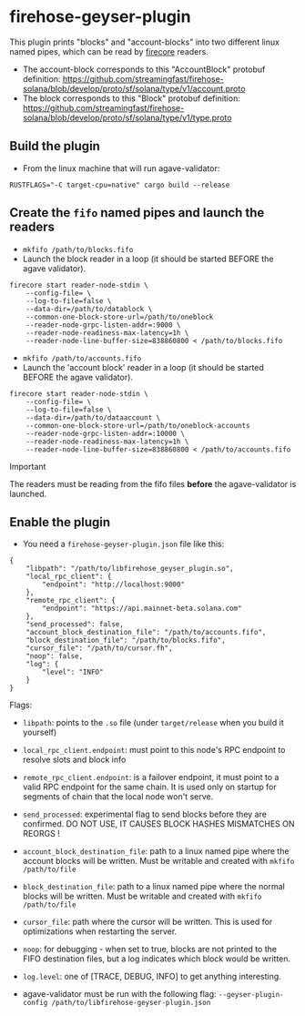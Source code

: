 # firehose-geyser-plugin

This plugin prints "blocks" and "account-blocks" into two different linux named pipes, which can be read by [firecore](https://github.com/streamingfast/firehose-core) readers.

* The account-block corresponds to this "AccountBlock" protobuf definition: https://github.com/streamingfast/firehose-solana/blob/develop/proto/sf/solana/type/v1/account.proto
* The block corresponds to this "Block" protobuf definition: https://github.com/streamingfast/firehose-solana/blob/develop/proto/sf/solana/type/v1/type.proto

## Build the plugin

* From the linux machine that will run agave-validator:

```
RUSTFLAGS="-C target-cpu=native" cargo build --release
```

## Create the `fifo` named pipes and launch the readers

* `mkfifo /path/to/blocks.fifo`
* Launch the block reader in a loop (it should be started BEFORE the agave validator).
```
firecore start reader-node-stdin \
    --config-file= \
    --log-to-file=false \
    --data-dir=/path/to/datablock \
    --common-one-block-store-url=/path/to/oneblock
    --reader-node-grpc-listen-addr=:9000 \
    --reader-node-readiness-max-latency=1h \
    --reader-node-line-buffer-size=838860800 < /path/to/blocks.fifo
```


* `mkfifo /path/to/accounts.fifo`
* Launch the 'account block' reader in a loop (it should be started BEFORE the agave validator).
```
firecore start reader-node-stdin \
    --config-file= \
    --log-to-file=false \
    --data-dir=/path/to/dataaccount \
    --common-one-block-store-url=/path/to/oneblock-accounts
    --reader-node-grpc-listen-addr=:10000 \
    --reader-node-readiness-max-latency=1h \
    --reader-node-line-buffer-size=838860800 < /path/to/accounts.fifo
```

> [!IMPORTANT]  
> The readers must be reading from the fifo files **before** the agave-validator is launched.


## Enable the plugin

* You need a `firehose-geyser-plugin.json` file like this:

```
{
    "libpath": "/path/to/libfirehose_geyser_plugin.so",
    "local_rpc_client": {
        "endpoint": "http://localhost:9000"
    },
    "remote_rpc_client": {
        "endpoint": "https://api.mainnet-beta.solana.com"
    },
    "send_processed": false,
    "account_block_destination_file": "/path/to/accounts.fifo",
    "block_destination_file": "/path/to/blocks.fifo",
    "cursor_file": "/path/to/cursor.fh",
    "noop": false,
    "log": {
        "level": "INFO"
    }
}
```

Flags:
  * `libpath`: points to the `.so` file (under `target/release` when you build it yourself)
  * `local_rpc_client.endpoint`: must point to this node's RPC endpoint to resolve slots and block info
  * `remote_rpc_client.endpoint`: is a failover endpoint, it must point to a valid RPC endpoint for the same chain. It is used only on startup for segments of chain that the local node won't serve.
  * `send_processed`: experimental flag to send blocks before they are confirmed. DO NOT USE, IT CAUSES BLOCK HASHES MISMATCHES ON REORGS !
  * `account_block_destination_file`: path to a linux named pipe where the account blocks will be written. Must be writable and created with `mkfifo /path/to/file`
  * `block_destination_file`: path to a linux named pipe where the normal blocks will be written. Must be writable and created with `mkfifo /path/to/file`
  * `cursor_file`: path where the cursor will be written. This is used for optimizations when restarting the server.
  * `noop`: for debugging - when set to true, blocks are not printed to the FIFO destination files, but a log indicates which block would be written.
  * `log.level`: one of [TRACE, DEBUG, INFO] to get anything interesting.

* agave-validator must be run with the following flag: `--geyser-plugin-config /path/to/libfirehose-geyser-plugin.json`
